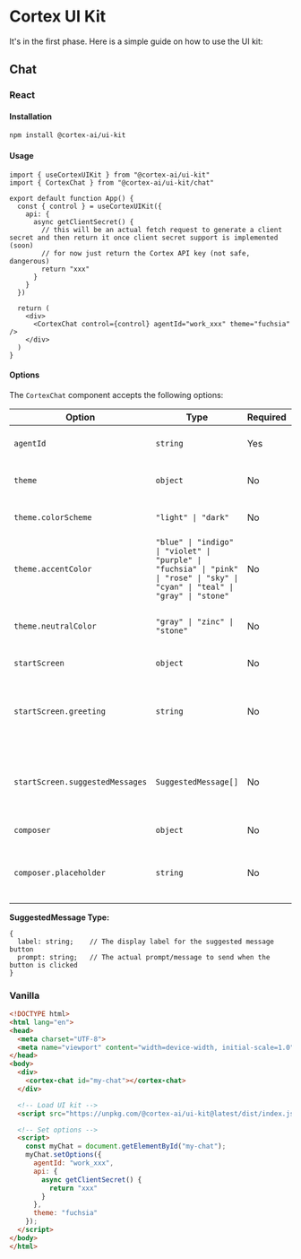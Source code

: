 # Cortex UI Kit

It's in the first phase. Here is a simple guide on how to use the UI kit:

## Chat

### React

#### Installation

```sh
npm install @cortex-ai/ui-kit
```

#### Usage

```tsx
import { useCortexUIKit } from "@cortex-ai/ui-kit"
import { CortexChat } from "@cortex-ai/ui-kit/chat"

export default function App() {
  const { control } = useCortexUIKit({
    api: {
      async getClientSecret() {
        // this will be an actual fetch request to generate a client secret and then return it once client secret support is implemented (soon)
        // for now just return the Cortex API key (not safe, dangerous)
        return "xxx"
      }
    }
  })

  return (
    <div>
      <CortexChat control={control} agentId="work_xxx" theme="fuchsia" />
    </div>
  )
}
```

#### Options

The `CortexChat` component accepts the following options:

| Option | Type | Required | Default | Description |
|--------|------|----------|---------|-------------|
| `agentId` | `string` | Yes | - | The agent ID to use for the chat |
| `theme` | `object` | No | - | Theme customization options |
| `theme.colorScheme` | `"light" \| "dark"` | No | `"light"` | Color scheme for the chat interface |
| `theme.accentColor` | `"blue" \| "indigo" \| "violet" \| "purple" \| "fuchsia" \| "pink" \| "rose" \| "sky" \| "cyan" \| "teal" \| "gray" \| "stone"` | No | `"blue"` | Primary accent color for the chat interface |
| `theme.neutralColor` | `"gray" \| "zinc" \| "stone"` | No | `"zinc"` | Neutral color scheme for secondary UI elements |
| `startScreen` | `object` | No | - | Start screen configuration |
| `startScreen.greeting` | `string` | No | - | Initial greeting message shown when the chat starts |
| `startScreen.suggestedMessages` | `SuggestedMessage[]` | No | - | Array of suggested messages to display as quick action buttons |
| `composer` | `object` | No | - | Composer configuration |
| `composer.placeholder` | `string` | No | `"Type a message..."` | Custom placeholder text for the message input |

**SuggestedMessage Type:**
```tsx
{
  label: string;    // The display label for the suggested message button
  prompt: string;   // The actual prompt/message to send when the button is clicked
}
```

### Vanilla

```html
<!DOCTYPE html>
<html lang="en">
<head>
  <meta charset="UTF-8">
  <meta name="viewport" content="width=device-width, initial-scale=1.0">
</head>
<body>
  <div>
    <cortex-chat id="my-chat"></cortex-chat>
  </div>

  <!-- Load UI kit -->
  <script src="https://unpkg.com/@cortex-ai/ui-kit@latest/dist/index.js"></script>

  <!-- Set options -->
  <script>
    const myChat = document.getElementById("my-chat");
    myChat.setOptions({
      agentId: "work_xxx",
      api: {
        async getClientSecret() {
          return "xxx"
        }
      },
      theme: "fuchsia"
    });
  </script>
</body>
</html>
```
